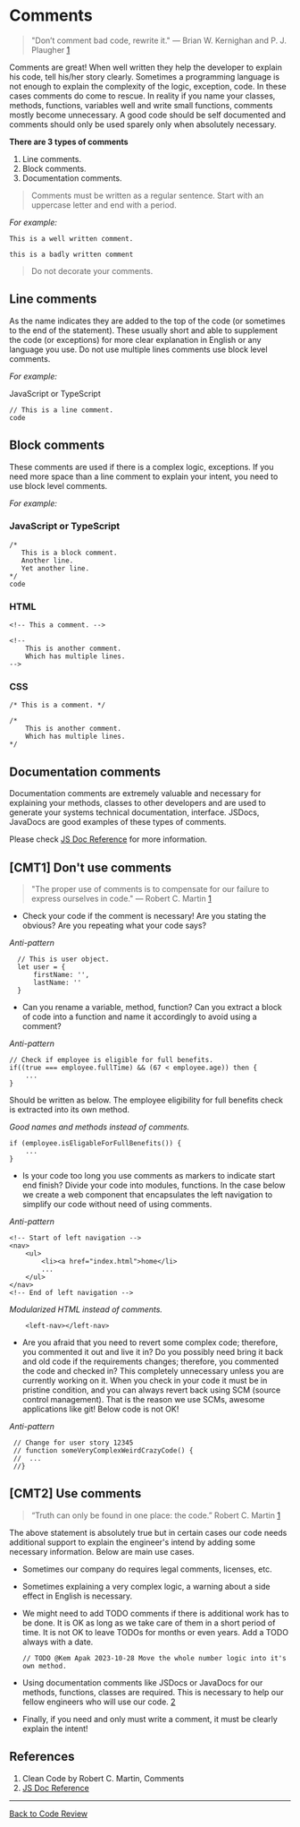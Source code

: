 # Comments

> "Don’t comment bad code, rewrite it." — Brian W. Kernighan and P. J. Plaugher [1](#cite01)

Comments are great! When well written they help the developer to explain his code, tell his/her story clearly. Sometimes a programming language is not enough to explain the complexity of the logic, exception, code. In these cases comments do come to rescue. In reality if you name your classes, methods, functions, variables well and write small functions, comments mostly become unnecessary. A good code should be self documented and comments should only be used sparely only when absolutely necessary.

**There are 3 types of comments**

1. Line comments.
2. Block comments.
3. Documentation comments.

> Comments must be written as a regular sentence. Start with an uppercase letter and end with a period.

_For example:_

`This is a well written comment.`

`this is a badly written comment`

> Do not decorate your comments.

## Line comments
As the name indicates they are added to the top of the code (or sometimes to the end of the statement). These usually short and able to supplement the code (or exceptions) for more clear explanation in English or any language you use. Do not use multiple lines comments use block level comments.

_For example:_

JavaScript or TypeScript
```
// This is a line comment.
code
```

## Block comments
These comments are used if there is a complex logic, exceptions. If you need more space than a line comment to explain your intent, you need to use block level comments.

_For example:_
### JavaScript or TypeScript
```
/* 
   This is a block comment.
   Another line.
   Yet another line.
*/
code   
```

### HTML
```
<!-- This a comment. -->

<!-- 
	This is another comment.
	Which has multiple lines. 
-->
```

### CSS
```
/* This is a comment. */

/* 
	This is another comment.
	Which has multiple lines. 
*/
```

## Documentation comments

Documentation comments are extremely valuable and necessary for explaining your methods, classes to other developers 
and are used to generate your systems technical documentation, interface. JSDocs, JavaDocs are good examples of these 
types of comments.

Please check [JS Doc Reference](https://www.typescriptlang.org/docs/handbook/jsdoc-supported-types.html) for more information.

## [CMT1] Don't use comments

> "The proper use of comments is to compensate for our failure to express ourselves in code." — Robert C. Martin  [1](#cite01)

- Check your code if the comment is necessary! Are you stating the obvious? Are you repeating what your code says?

_Anti-pattern_

```
  // This is user object.
  let user = {
	  firstName: '',
	  lastName: ''
  }
```

- Can you rename a variable, method, function? Can you extract a block of code into a function and name it accordingly to avoid using a comment?

_Anti-pattern_

```
// Check if employee is eligible for full benefits.
if((true === employee.fullTime) && (67 < employee.age)) then {
	...
} 
```

Should be written as below. The employee eligibility for full benefits check is extracted into its own method.

_Good names and methods instead of comments._

```
if (employee.isEligableForFullBenefits()) {
	...
}
```

- Is your code too long you use comments as markers to indicate start end finish? Divide your code into modules, functions. In the case below we create a web component that encapsulates the left navigation to simplify our code without need of using comments.

_Anti-pattern_

```
<!-- Start of left navigation -->
<nav>
	<ul>
		<li><a href="index.html">home</li>
		...
	</ul>
</nav>
<!-- End of left navigation -->

```

_Modularized HTML instead of comments._

```
	<left-nav></left-nav>
```

- Are you afraid that you need to revert some complex code; therefore, you commented it out and live it in? Do you possibly need bring it back and old code if the requirements changes; therefore, you commented the code and checked in? This completely unnecessary unless you are currently working on it. When you check in your code it must be in pristine condition, and you can always revert back using SCM (source control management). That is the reason we use SCMs, awesome applications like git! Below code is not OK!

_Anti-pattern_

```
 // Change for user story 12345
 // function someVeryComplexWeirdCrazyCode() {
 //  ...
 //}
```

## [CMT2] Use comments

> “Truth can only be found in one place: the code.” Robert C. Martin  [1](#cite01)

The above statement is absolutely true but in certain cases our code needs additional support to explain the engineer's intend by adding some necessary information. Below are main use cases.

- Sometimes our company do requires legal comments, licenses, etc.

- Sometimes explaining a very complex logic, a warning about a side effect in English is necessary.

- We might need to add TODO comments if there is additional work has to be done.  It is OK as long as we take care of them in a short period of time. It is not OK to leave TODOs for months or even years. Add a TODO always with a date.

	`// TODO @Kem Apak 2023-10-28 Move the whole number logic into it's own method.`

- Using documentation comments like JSDocs or JavaDocs for our methods, functions, classes are required. This is necessary to help our fellow engineers who will use our code. [2](#cite02)

- Finally, if you need and only must write a comment, it must be clearly explain the intent!

## References
1. <a id="cite01"></a>Clean Code by Robert C. Martin, Comments
2. <a id="cite02"></a>[JS Doc Reference](https://www.typescriptlang.org/docs/handbook/jsdoc-supported-types.html)
---

[Back to Code Review](../code-review.md)